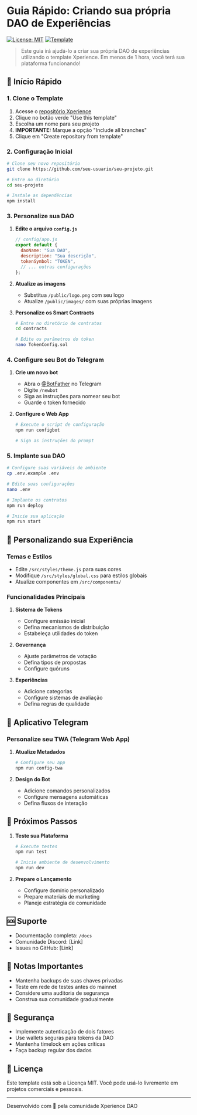 # Guia Rápido: Criando sua própria DAO de Experiências

[![License: MIT](https://img.shields.io/badge/License-MIT-yellow.svg)](https://opensource.org/licenses/MIT)
[![Template](https://img.shields.io/badge/Template-Use%20Now-success)](https://github.com/xperience-dao/platform/generate)

> Este guia irá ajudá-lo a criar sua própria DAO de experiências utilizando o template Xperience. Em menos de 1 hora, você terá sua plataforma funcionando!

## 🚀 Início Rápido

### 1. Clone o Template

1. Acesse o [repositório Xperience](https://github.com/xperience-dao/platform)
2. Clique no botão verde "Use this template"
3. Escolha um nome para seu projeto
4. **IMPORTANTE:** Marque a opção "Include all branches"
5. Clique em "Create repository from template"

### 2. Configuração Inicial

```bash
# Clone seu novo repositório
git clone https://github.com/seu-usuario/seu-projeto.git

# Entre no diretório
cd seu-projeto

# Instale as dependências
npm install
```

### 3. Personalize sua DAO

1. **Edite o arquivo `config.js`**

   ```javascript
   // config/app.js
   export default {
     daoName: "Sua DAO",
     description: "Sua descrição",
     tokenSymbol: "TOKEN",
     // ... outras configurações
   };
   ```

2. **Atualize as imagens**
   - Substitua `/public/logo.png` com seu logo
   - Atualize `/public/images/` com suas próprias imagens

3. **Personalize os Smart Contracts**

   ```bash
   # Entre no diretório de contratos
   cd contracts

   # Edite os parâmetros do token
   nano TokenConfig.sol
   ```

### 4. Configure seu Bot do Telegram

1. **Crie um novo bot**
   - Abra o [@BotFather](https://t.me/botfather) no Telegram
   - Digite `/newbot`
   - Siga as instruções para nomear seu bot
   - Guarde o token fornecido

2. **Configure o Web App**

   ```bash
   # Execute o script de configuração
   npm run configbot

   # Siga as instruções do prompt
   ```

### 5. Implante sua DAO

```bash
# Configure suas variáveis de ambiente
cp .env.example .env

# Edite suas configurações
nano .env

# Implante os contratos
npm run deploy

# Inicie sua aplicação
npm run start
```

## 🎨 Personalizando sua Experiência

### Temas e Estilos

- Edite `/src/styles/theme.js` para suas cores
- Modifique `/src/styles/global.css` para estilos globais
- Atualize componentes em `/src/components/`

### Funcionalidades Principais

1. **Sistema de Tokens**
   - Configure emissão inicial
   - Defina mecanismos de distribuição
   - Estabeleça utilidades do token

2. **Governança**
   - Ajuste parâmetros de votação
   - Defina tipos de propostas
   - Configure quóruns

3. **Experiências**
   - Adicione categorias
   - Configure sistemas de avaliação
   - Defina regras de qualidade

## 📱 Aplicativo Telegram

### Personalize seu TWA (Telegram Web App)

1. **Atualize Metadados**

   ```bash
   # Configure seu app
   npm run config-twa
   ```

2. **Design do Bot**
   - Adicione comandos personalizados
   - Configure mensagens automáticas
   - Defina fluxos de interação

## 🔄 Próximos Passos

1. **Teste sua Plataforma**

   ```bash
   # Execute testes
   npm run test

   # Inicie ambiente de desenvolvimento
   npm run dev
   ```

2. **Prepare o Lançamento**
   - Configure domínio personalizado
   - Prepare materiais de marketing
   - Planeje estratégia de comunidade

## 🆘 Suporte

- Documentação completa: `/docs`
- Comunidade Discord: [Link]
- Issues no GitHub: [Link]

## 📝 Notas Importantes

- Mantenha backups de suas chaves privadas
- Teste em rede de testes antes do mainnet
- Considere uma auditoria de segurança
- Construa sua comunidade gradualmente

## 🔐 Segurança

- Implemente autenticação de dois fatores
- Use wallets seguras para tokens da DAO
- Mantenha timelock em ações críticas
- Faça backup regular dos dados

## 📜 Licença

Este template está sob a Licença MIT. Você pode usá-lo livremente em projetos comerciais e pessoais.

---

Desenvolvido com 💙 pela comunidade Xperience DAO

